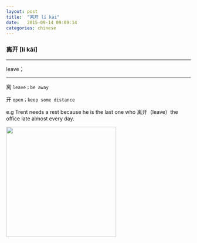 ```yaml
---
layout: post
title:  "离开 lí kāi"
date:   2015-09-14 09:09:14
categories: chinese
---
```

### 离开 [lí kāi]
-----------

  leave；

-----------

   离 `leave；be away`

   开 `open；keep some distance`


e.g
     Trent needs a rest because he is the last one who 离开（leave）the office late almost every day.
     
<img width='300' src="/wombats-learning/images/likai.jpg"/>








